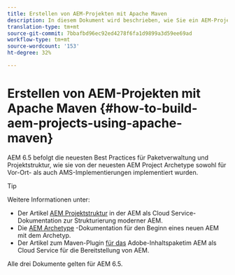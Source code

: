 ```yaml
---
title: Erstellen von AEM-Projekten mit Apache Maven
description: In diesem Dokument wird beschrieben, wie Sie ein AEM-Projekt einrichten, das auf Apache Maven basiert
translation-type: tm+mt
source-git-commit: 7bbafbd96ec92ed4278f6fa1d9899a3d59ee69ad
workflow-type: tm+mt
source-wordcount: '153'
ht-degree: 32%

---
```



# Erstellen von AEM-Projekten mit Apache Maven {#how-to-build-aem-projects-using-apache-maven}

AEM 6.5 befolgt die neuesten Best Practices für Paketverwaltung und Projektstruktur, wie sie von der neuesten AEM Project Archetype sowohl für Vor-Ort- als auch AMS-Implementierungen implementiert wurden.

>[!TIP]
>
>Weitere Informationen unter:
>
>* Der Artikel [AEM Projektstruktur](https://docs.adobe.com/content/help/de-DE/experience-manager-cloud-service/implementing/developing/aem-project-content-package-structure.html) in der AEM als Cloud Service-Dokumentation zur Strukturierung moderner AEM.
>* Die [AEM Archetype](https://docs.adobe.com/content/help/en/experience-manager-core-components/using/developing/archetype/overview.html) -Dokumentation für den Beginn eines neuen AEM mit dem Archetyp.
>* Der Artikel zum Maven-Plugin [für das](https://experienceleague.adobe.com/docs/experience-manager-cloud-service/implementing/developer-tools/maven-plugin.html?lang=en#developer-tools) Adobe-Inhaltspaketim AEM als Cloud Service für die Bereitstellung von AEM.

>
>
Alle drei Dokumente gelten für AEM 6.5.
